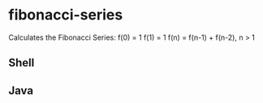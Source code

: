 # fibonacci-series

Calculates the Fibonacci Series:
f(0) = 1
f(1) = 1
f(n) = f(n-1) + f(n-2), n > 1

## Shell 

## Java
